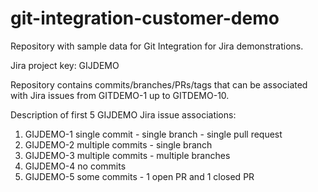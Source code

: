 # git-integration-customer-demo
Repository with sample data for Git Integration for Jira demonstrations.

Jira project key: GIJDEMO

Repository contains commits/branches/PRs/tags that can be associated with Jira issues from GITDEMO-1 up to GITDEMO-10.

Description of first 5 GIJDEMO Jira issue associations:
1) GIJDEMO-1 single commit - single branch - single pull request
2) GIJDEMO-2 multiple commits - single branch
3) GIJDEMO-3 multiple commits - multiple branches
4) GIJDEMO-4 no commits
5) GIJDEMO-5 some commits - 1 open PR and 1 closed PR
